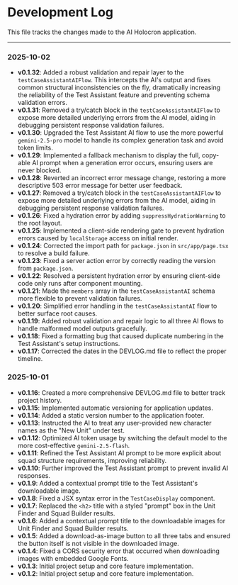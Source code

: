 
# Development Log

This file tracks the changes made to the AI Holocron application.

---

### 2025-10-02

- **v0.1.32**: Added a robust validation and repair layer to the `testCaseAssistantAIFlow`. This intercepts the AI's output and fixes common structural inconsistencies on the fly, dramatically increasing the reliability of the Test Assistant feature and preventing schema validation errors.
- **v0.1.31**: Removed a try/catch block in the `testCaseAssistantAIFlow` to expose more detailed underlying errors from the AI model, aiding in debugging persistent response validation failures.
- **v0.1.30**: Upgraded the Test Assistant AI flow to use the more powerful `gemini-2.5-pro` model to handle its complex generation task and avoid token limits.
- **v0.1.29**: Implemented a fallback mechanism to display the full, copy-able AI prompt when a generation error occurs, ensuring users are never blocked.
- **v0.1.28**: Reverted an incorrect error message change, restoring a more descriptive 503 error message for better user feedback.
- **v0.1.27**: Removed a try/catch block in the `testCaseAssistantAIFlow` to expose more detailed underlying errors from the AI model, aiding in debugging persistent response validation failures.
- **v0.1.26**: Fixed a hydration error by adding `suppressHydrationWarning` to the root layout.
- **v0.1.25**: Implemented a client-side rendering gate to prevent hydration errors caused by `localStorage` access on initial render.
- **v0.1.24**: Corrected the import path for `package.json` in `src/app/page.tsx` to resolve a build failure.
- **v0.1.23**: Fixed a server action error by correctly reading the version from `package.json`.
- **v0.1.22**: Resolved a persistent hydration error by ensuring client-side code only runs after component mounting.
- **v0.1.21**: Made the `members` array in the `testCaseAssistantAI` schema more flexible to prevent validation failures.
- **v0.1.20**: Simplified error handling in the `testCaseAssistantAI` flow to better surface root causes.
- **v0.1.19**: Added robust validation and repair logic to all three AI flows to handle malformed model outputs gracefully.
- **v0.1.18**: Fixed a formatting bug that caused duplicate numbering in the Test Assistant's setup instructions.
- **v0.1.17**: Corrected the dates in the DEVLOG.md file to reflect the proper timeline.

### 2025-10-01

- **v0.1.16**: Created a more comprehensive DEVLOG.md file to better track project history.
- **v0.1.15**: Implemented automatic versioning for application updates.
- **v0.1.14**: Added a static version number to the application footer.
- **v0.1.13**: Instructed the AI to treat any user-provided new character names as the "New Unit" under test.
- **vO.1.12**: Optimized AI token usage by switching the default model to the more cost-effective `gemini-2.5-flash`.
- **v0.1.11**: Refined the Test Assistant AI prompt to be more explicit about squad structure requirements, improving reliability.
- **v0.1.10**: Further improved the Test Assistant prompt to prevent invalid AI responses.
- **v0.1.9**: Added a contextual prompt title to the Test Assistant's downloadable image.
- **v0.1.8**: Fixed a JSX syntax error in the `TestCaseDisplay` component.
- **v0.1.7**: Replaced the `<h2>` title with a styled "prompt" box in the Unit Finder and Squad Builder results.
- **v0.1.6**: Added a contextual prompt title to the downloadable images for Unit Finder and Squad Builder results.
- **v0.1.5**: Added a download-as-image button to all three tabs and ensured the button itself is not visible in the downloaded image.
- **v0.1.4**: Fixed a CORS security error that occurred when downloading images with embedded Google Fonts.
- **v0.1.3**: Initial project setup and core feature implementation.
- **v0.1.2**: Initial project setup and core feature implementation.







